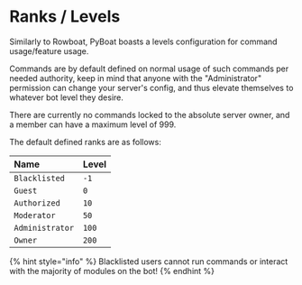 # Ranks / Levels

Similarly to Rowboat, PyBoat boasts a levels configuration for command usage/feature usage.

Commands are by default defined on normal usage of such commands per needed authority, keep in mind that anyone with the "Administrator" permission can change your server's config, and thus elevate themselves to whatever bot level they desire.

There are currently no commands locked to the absolute server owner, and a member can have a maximum level of 999.

The default defined ranks are as follows:

| Name | Level |
| :--- | :--- |
| `Blacklisted` | `-1` |
| `Guest` | `0` |
| `Authorized` | `10` |
| `Moderator` | `50` |
| `Administrator` | `100` |
| `Owner` | `200` |

{% hint style="info" %}
Blacklisted users cannot run commands or interact with the majority of modules on the bot!
{% endhint %}


